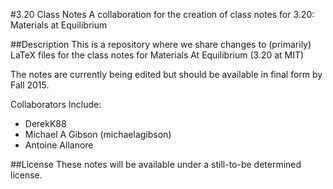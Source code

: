 #3.20 Class Notes
A collaboration for the creation of class notes for 3.20: Materials at Equilibrium

##Description
This is a repository where we share changes to (primarily) LaTeX files for the class notes for Materials At Equilibrium (3.20 at MIT)

The notes are currently being edited but should be available in final form by Fall 2015.

Collaborators Include:
* DerekK88
* Michael A Gibson (michaelagibson)
* Antoine Allanore

##License
These notes will be available under a still-to-be determined license.
